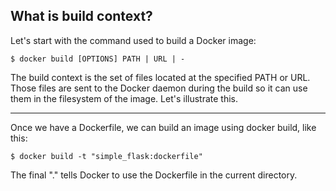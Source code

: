 ## What is build context?
Let's start with the command used to build a Docker image:

    $ docker build [OPTIONS] PATH | URL | -
   
The build context is the set of files located at the specified PATH or URL. Those files are sent to the Docker daemon during the build so it can use them in the filesystem of the image. Let's illustrate this.
___
Once we have a Dockerfile, we can build an image using docker build, like this:

    $ docker build -t "simple_flask:dockerfile"

The final "." tells Docker to use the Dockerfile in the current directory.
